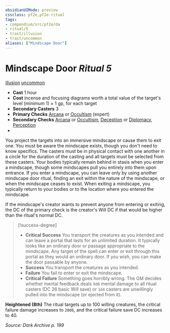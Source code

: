 ```yaml
---
obsidianUIMode: preview
cssclass: pf2e,pf2e-ritual
tags:
- compendium/src/pf2e/da
- ritual/5
- trait/illusion
- trait/uncommon
aliases: ["Mindscape Door"]
---
```

# Mindscape Door *Ritual 5*  
[illusion](rules/traits/illusion.md "Illusion School Trait")  [uncommon](rules/traits/uncommon.md "Uncommon Rarity Trait")  

- **Cast** 1 hour
- **Cost** incense and focusing diagrams worth a total value of the target's level (minimum 1) × 1 gp, for each target
- **Secondary Casters** 3
- **Primary Checks** [Arcana](compendium/skills.md#Arcana) or [Occultism](compendium/skills.md#Occultism) (expert)
- **Secondary Checks** [Arcana](compendium/skills.md#Arcana) or [Occultism](compendium/skills.md#Occultism), [Deception](compendium/skills.md#Deception) or [Diplomacy](compendium/skills.md#Diplomacy), [Perception](compendium/skills.md#Perception)
- 

You project the targets into an immersive mindscape or cause them to exit one. You must be aware the mindscape exists, though you don't need to know specifics. The casters must be in physical contact with one another in a circle for the duration of the casting and all targets must be selected from these casters. Your bodies typically remain behind in stasis when you enter a mindscape, though some mindscapes pull you entirely into them upon entrance. If you enter a mindscape, you can leave only by using another mindscape door ritual, finding an exit within the nature of the mindscape, or when the mindscape ceases to exist. When exiting a mindscape, you typically return to your bodies or to the location where you entered the mindscape.

If the mindscape's creator wants to prevent anyone from entering or exiting, the DC of the primary check is the creator's Will DC if that would be higher than the ritual's normal DC.

> [!success-degree] 
> - **Critical Success** You transport the creatures as you intended and can leave a portal that lasts for an unlimited duration. It typically looks like an ordinary door or passage appropriate to the mindscape. Any target of the spell can enter or exit through this portal as they would an ordinary door. If you wish, you can make the door passable by anyone.
> - **Success** You transport the creatures as you intended.
> - **Failure** You fail to enter or exit the mindscape.
> - **Critical Failure** Something goes horribly wrong. The GM decides whether mental feedback deals `9d6` mental damage to all ritual casters (DC 26 basic Will save) or `1d4` casters are unwillingly pulled into the mindscape (or ejected from it).

**Heightened (8th)** The ritual targets up to 100 willing creatures, the critical failure damage increases to `20d6`, and the critical failure save DC increases to 40.

*Source: Dark Archive p. 199*